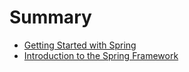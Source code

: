 # Summary

- [Getting Started with Spring](/01/README.md)
- [Introduction to the Spring Framework](/02/README.md)
